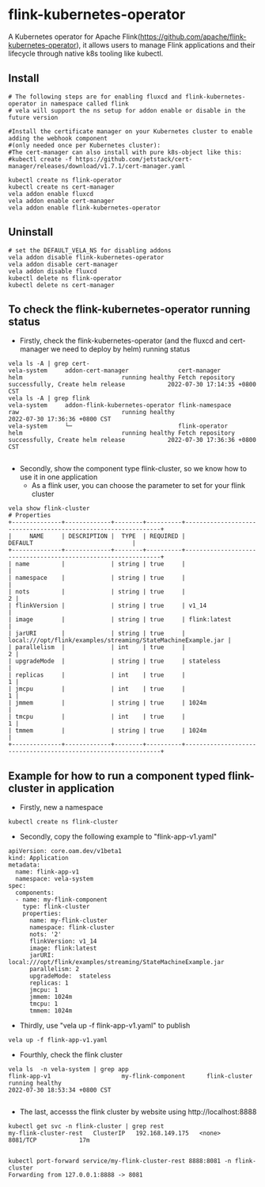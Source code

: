 # flink-kubernetes-operator

A Kubernetes operator for Apache Flink(https://github.com/apache/flink-kubernetes-operator), it allows users to manage Flink applications and their lifecycle through native k8s tooling like kubectl.

## Install

```shell
# The following steps are for enabling fluxcd and flink-kubernetes-operator in namespace called flink
# vela will support the ns setup for addon enable or disable in the future version

#Install the certificate manager on your Kubernetes cluster to enable adding the webhook component 
#(only needed once per Kubernetes cluster):
#The cert-manager can also install with pure k8s-object like this:
#kubectl create -f https://github.com/jetstack/cert-manager/releases/download/v1.7.1/cert-manager.yaml

kubectl create ns flink-operator
kubectl create ns cert-manager
vela addon enable fluxcd
vela addon enable cert-manager
vela addon enable flink-kubernetes-operator
```

## Uninstall

```shell
# set the DEFAULT_VELA_NS for disabling addons
vela addon disable flink-kubernetes-operator
vela addon disable cert-manager
vela addon disable fluxcd
kubectl delete ns flink-operator
kubectl delete ns cert-manager
```

## To check the flink-kubernetes-operator running status

- Firstly, check the flink-kubernetes-operator (and the fluxcd and cert-manager we need to deploy by helm) running status
```shell
vela ls -A | grep cert-
vela-system     addon-cert-manager              cert-manager            helm                            running healthy Fetch repository successfully, Create helm release            2022-07-30 17:14:35 +0800 CST
vela ls -A | grep flink
vela-system     addon-flink-kubernetes-operator flink-namespace         raw                             running healthy                                                               2022-07-30 17:36:36 +0800 CST
vela-system     └─                              flink-operator          helm                            running healthy Fetch repository successfully, Create helm release            2022-07-30 17:36:36 +0800 CST


```

- Secondly, show the component type flink-cluster, so we know how to use it in one application
   - As a flink user, you can choose the parameter to set for your flink cluster
```shell
vela show flink-cluster
# Properties
+--------------+-------------+--------+----------+---------------------------------------------------------------+
|     NAME     | DESCRIPTION |  TYPE  | REQUIRED |                            DEFAULT                            |
+--------------+-------------+--------+----------+---------------------------------------------------------------+
| name         |             | string | true     |                                                               |
| namespace    |             | string | true     |                                                               |
| nots         |             | string | true     |                                                             2 |
| flinkVersion |             | string | true     | v1_14                                                         |
| image        |             | string | true     | flink:latest                                                  |
| jarURI       |             | string | true     | local:///opt/flink/examples/streaming/StateMachineExample.jar |
| parallelism  |             | int    | true     |                                                             2 |
| upgradeMode  |             | string | true     | stateless                                                     |
| replicas     |             | int    | true     |                                                             1 |
| jmcpu        |             | int    | true     |                                                             1 |
| jmmem        |             | string | true     | 1024m                                                         |
| tmcpu        |             | int    | true     |                                                             1 |
| tmmem        |             | string | true     | 1024m                                                         |
+--------------+-------------+--------+----------+---------------------------------------------------------------+
```

## Example for how to run a component typed flink-cluster in application
- Firstly, new a namespace
```shell
kubectl create ns flink-cluster
```
- Secondly, copy the following example to "flink-app-v1.yaml"
```shell
apiVersion: core.oam.dev/v1beta1
kind: Application
metadata:
  name: flink-app-v1
  namespace: vela-system
spec:
  components:
  - name: my-flink-component
    type: flink-cluster
    properties:
      name: my-flink-cluster
      namespace: flink-cluster
      nots: '2'
      flinkVersion: v1_14
      image: flink:latest
      jarURI: local:///opt/flink/examples/streaming/StateMachineExample.jar
      parallelism: 2
      upgradeMode:  stateless
      replicas: 1
      jmcpu: 1
      jmmem: 1024m
      tmcpu: 1
      tmmem: 1024m

```
- Thirdly, use "vela up -f flink-app-v1.yaml" to publish
```shell
vela up -f flink-app-v1.yaml
```

- Fourthly, check the flink cluster
```shell
vela ls  -n vela-system | grep app
flink-app-v1                    my-flink-component      flink-cluster                   running healthy                                                               2022-07-30 18:53:34 +0800 CST


```

- The last, accesss the flink cluster by website using http://localhost:8888
```shell
kubectl get svc -n flink-cluster | grep rest
my-flink-cluster-rest   ClusterIP   192.168.149.175   <none>        8081/TCP            17m


kubectl port-forward service/my-flink-cluster-rest 8888:8081 -n flink-cluster
Forwarding from 127.0.0.1:8888 -> 8081


```

